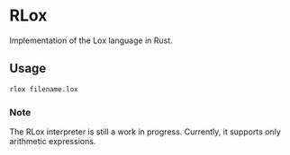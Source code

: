 # RLox

Implementation of the Lox language in Rust.

## Usage

```sh
rlox filename.lox
```

### Note

The RLox interpreter is still a work in progress. Currently, it supports only
arithmetic expressions.
